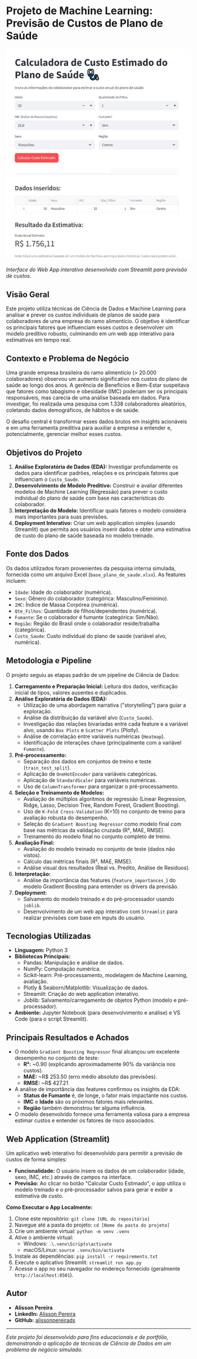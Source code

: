 # Projeto de Machine Learning: Previsão de Custos de Plano de Saúde

![Streamlit App Screenshot](https://raw.githubusercontent.com/alissonpereirads/DataSciencePortfolio/refs/heads/main/OtimizacaoPlanoSaude/calculdora_saude.jpg)


*Interface do Web App interativo desenvolvido com Streamlit para previsão de custos.*

## Visão Geral

Este projeto utiliza técnicas de Ciência de Dados e Machine Learning para analisar e prever os custos individuais de planos de saúde para colaboradores de uma empresa do ramo alimentício. O objetivo é identificar os principais fatores que influenciam esses custos e desenvolver um modelo preditivo robusto, culminando em um web app interativo para estimativas em tempo real.

## Contexto e Problema de Negócio

Uma grande empresa brasileira do ramo alimentício (> 20.000 colaboradores) observou um aumento significativo nos custos do plano de saúde ao longo dos anos. A gerência de Benefícios e Bem-Estar suspeitava que fatores como tabagismo e obesidade (IMC) poderiam ser os principais responsáveis, mas carecia de uma análise baseada em dados. Para investigar, foi realizada uma pesquisa com 1.338 colaboradores aleatórios, coletando dados demográficos, de hábitos e de saúde.

O desafio central é transformar esses dados brutos em insights acionáveis e em uma ferramenta preditiva para auxiliar a empresa a entender e, potencialmente, gerenciar melhor esses custos.

## Objetivos do Projeto

1. **Análise Exploratória de Dados (EDA):** Investigar profundamente os dados para identificar padrões, relações e os principais fatores que influenciam o `Custo_Saude`.
2. **Desenvolvimento de Modelo Preditivo:** Construir e avaliar diferentes modelos de Machine Learning (Regressão) para prever o custo individual do plano de saúde com base nas características do colaborador.
3. **Interpretação do Modelo:** Identificar quais fatores o modelo considera mais importantes para suas previsões.
4. **Deployment Interativo:** Criar um web application simples (usando Streamlit) que permita aos usuários inserir dados e obter uma estimativa de custo do plano de saúde baseada no modelo treinado.

## Fonte dos Dados

Os dados utilizados foram provenientes da pesquisa interna simulada, fornecida como um arquivo Excel (`base_plano_de_saude.xlsx`). As features incluem:

* `Idade`: Idade do colaborador (numérica).
* `Sexo`: Gênero do colaborador (categórica: Masculino/Feminino).
* `IMC`: Índice de Massa Corpórea (numérica).
* `Qte_Filhos`: Quantidade de filhos/dependentes (numérica).
* `Fumante`: Se o colaborador é fumante (categórica: Sim/Não).
* `Região`: Região do Brasil onde o colaborador reside/trabalha (categórica).
* `Custo_Saude`: Custo individual do plano de saúde (variável alvo, numérica).

## Metodologia e Pipeline

O projeto seguiu as etapas padrão de um pipeline de Ciência de Dados:

1. **Carregamento e Preparação Inicial:** Leitura dos dados, verificação inicial de tipos, valores ausentes e duplicados.
2. **Análise Exploratória de Dados (EDA):**
   * Utilização de uma abordagem narrativa ("storytelling") para guiar a exploração.
   * Análise da distribuição da variável alvo (`Custo_Saude`).
   * Investigação das relações bivariadas entre cada feature e a variável alvo, usando `Box Plots` e `Scatter Plots` (Plotly).
   * Análise de correlação entre variáveis numéricas (`Heatmap`).
   * Identificação de interações chave (principalmente com a variável `Fumante`).
3. **Pré-processamento:**
   * Separação dos dados em conjuntos de treino e teste (`train_test_split`).
   * Aplicação de `OneHotEncoder` para variáveis categóricas.
   * Aplicação de `StandardScaler` para variáveis numéricas.
   * Uso de `ColumnTransformer` para organizar o pré-processamento.
4. **Seleção e Treinamento de Modelos:**
   * Avaliação de múltiplos algoritmos de regressão (Linear Regression, Ridge, Lasso, Decision Tree, Random Forest, Gradient Boosting).
   * Uso de `K-Fold Cross-Validation` (K=10) no conjunto de treino para avaliação robusta do desempenho.
   * Seleção do `Gradient Boosting Regressor` como modelo final com base nas métricas da validação cruzada (R², MAE, RMSE).
   * Treinamento do modelo final no conjunto completo de treino.
5. **Avaliação Final:**
   * Avaliação do modelo treinado no conjunto de teste (dados não vistos).
   * Cálculo das métricas finais (R², MAE, RMSE).
   * Análise visual dos resultados (Real vs. Predito, Análise de Resíduos).
6. **Interpretação:**
   * Análise da importância das features (`feature_importances_`) do modelo Gradient Boosting para entender os drivers da previsão.
7. **Deployment:**
   * Salvamento do modelo treinado e do pré-processador usando `joblib`.
   * Desenvolvimento de um web app interativo com `Streamlit` para realizar previsões com base em inputs do usuário.

## Tecnologias Utilizadas

* **Linguagem:** Python 3
* **Bibliotecas Principais:**
  * Pandas: Manipulação e análise de dados.
  * NumPy: Computação numérica.
  * Scikit-learn: Pré-processamento, modelagem de Machine Learning, avaliação.
  * Plotly & Seaborn/Matplotlib: Visualização de dados.
  * Streamlit: Criação do web application interativo.
  * Joblib: Salvamento/carregamento de objetos Python (modelo e pré-processador).
* **Ambiente:** Jupyter Notebook (para desenvolvimento e análise) e VS Code (para o script Streamlit).

## Principais Resultados e Achados

* O modelo `Gradient Boosting Regressor` final alcançou um excelente desempenho no conjunto de teste:
  * **R²:** ~0.90 (explicando aproximadamente 90% da variância nos custos).
  * **MAE:** ~R$ 253.50 (erro médio absoluto das previsões).
  * **RMSE:** ~R$ 427.21
* A análise de importância das features confirmou os insights da EDA:
  * **Status de Fumante** é, de longe, o fator mais impactante nos custos.
  * **IMC** e **Idade** são os próximos fatores mais relevantes.
  * **Região** também demonstrou ter alguma influência.
* O modelo desenvolvido fornece uma ferramenta valiosa para a empresa estimar custos e entender os fatores de risco associados.

## Web Application (Streamlit)

Um aplicativo web interativo foi desenvolvido para permitir a previsão de custos de forma simples:

* **Funcionalidade:** O usuário insere os dados de um colaborador (idade, sexo, IMC, etc.) através de campos na interface.
* **Previsão:** Ao clicar no botão "Calcular Custo Estimado", o app utiliza o modelo treinado e o pré-processador salvos para gerar e exibir a estimativa de custo.

**Como Executar o App Localmente:**

1. Clone este repositório: `git clone [URL do repositório]`
2. Navegue até a pasta do projeto: `cd [Nome da pasta do projeto]`
3. Crie um ambiente virtual: `python -m venv .venv`
4. Ative o ambiente virtual:
   * Windows: `.\.venv\Scripts\activate`
   * macOS/Linux: `source .venv/bin/activate`
5. Instale as dependências: `pip install -r requirements.txt`
6. Execute o aplicativo Streamlit: `streamlit run app.py`
7. Acesse o app no seu navegador no endereço fornecido (geralmente `http://localhost:8501`).



## Autor

* **Alisson Pereira**
* **LinkedIn:** [Alisson Pereira](https://www.linkedin.com/in/alisson-pereira-ds/)
* **GitHub:** [alissonpereirads](https://github.com/alissonpereirads)

---

*Este projeto foi desenvolvido para fins educacionais e de portfólio, demonstrando a aplicação de técnicas de Ciência de Dados em um problema de negócio simulado.*
